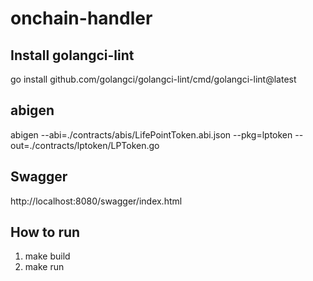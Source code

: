 # onchain-handler
## Install golangci-lint
go install github.com/golangci/golangci-lint/cmd/golangci-lint@latest
## abigen
abigen --abi=./contracts/abis/LifePointToken.abi.json --pkg=lptoken --out=./contracts/lptoken/LPToken.go
## Swagger
http://localhost:8080/swagger/index.html
## How to run
1. make build
2. make run
